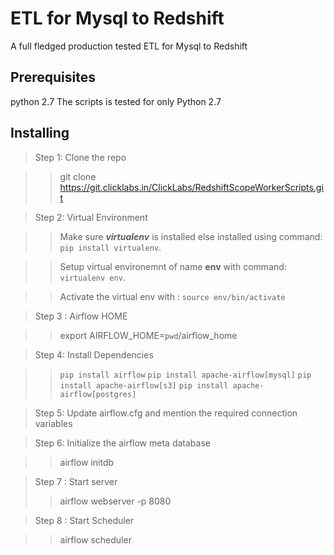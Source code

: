 # ETL for Mysql to Redshift

A full fledged production tested ETL for Mysql to Redshift

## Prerequisites
python 2.7
The scripts is tested for only Python 2.7

## Installing

> Step 1: Clone the repo

>> git clone https://git.clicklabs.in/ClickLabs/RedshiftScopeWorkerScripts.git

> Step 2: Virtual Environment

>>Make sure **_virtualenv_** is installed else installed using command: `pip install virtualenv`.

>>Setup virtual environemnt of name **env** with command: `virtualenv env`.

>>Activate the virtual env with : `source env/bin/activate`

> Step 3 : Airflow HOME

>> export AIRFLOW_HOME=`pwd`/airflow_home

> Step 4: Install Dependencies

>> `pip install airflow`
>> `pip install apache-airflow[mysql]`
>> `pip install apache-airflow[s3]`
>> `pip install apache-airflow[postgres]`

> Step 5: Update airflow.cfg and mention the required connection variables

> Step 6: Initialize the airflow meta database

>>  airflow initdb


> Step 7 : Start server
>>  airflow webserver -p 8080

> Step 8 : Start Scheduler

>> airflow scheduler










